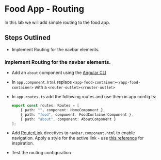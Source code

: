 # Food App - Routing

In this lab we will add simple routing to the food app.

## Steps Outlined

- Implement Routing for the navbar elements.

### Implement Routing for the navbar elements.

- Add an `about` component using the [Angular CLI](https://angular.io/cli/generate#component-command)

- In `app.component.html` replace `<app-food-container></app-food-container>` with a `<router-outlet></router-outlet>` 

- In `app.routes.ts` add the following routes and use them in app.config.ts: 

    ```typescript
    export const routes: Routes = [
        { path: "", component: HomeComponent },
        { path: "food", component: FoodContainerComponent },
        { path: "about", component: AboutComponent }
    ];
    ```
- Add [RouterLink](https://angular.io/api/router/RouterLink) directives to `navbar.component.html` to enable navigation. Apply a style for the active link - use [this reference](/demos/04-routing/routing-di/src/app/shared//navbar/navbar.component.html) for inspiration.

- Test the routing configuration